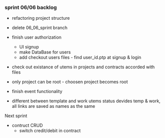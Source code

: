 ### sprint 06/06 backlog

+ refactoring project structure
- delete 06_06_sprint branch

- finish user authorization
  + UI signup
  - make DataBase for users
  - add checkout users files - find user_id.ptp at signup & login
  
- check out existance of utems in projects and contracts accorded with files
- only project can be root - choosen project becomes root

- finish event functionality

- different between template and work utems
    status devides temp & work, all links are saved as names as the same

Next sprint
- contruct CRUD
  - switch credit/debit in contract